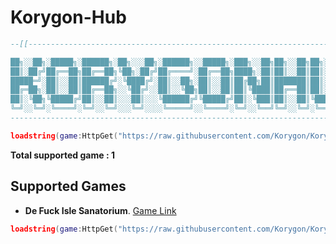 # Korygon-Hub

```lua
--[[------------------------------------------------------------------------------------

██╗░░██╗░█████╗░██████╗░██╗░░░██╗░██████╗░░█████╗░███╗░░██╗██╗░░██╗██╗░░░██╗██████╗░
██║░██╔╝██╔══██╗██╔══██╗╚██╗░██╔╝██╔════╝░██╔══██╗████╗░██║██║░░██║██║░░░██║██╔══██╗
█████═╝░██║░░██║██████╔╝░╚████╔╝░██║░░██╗░██║░░██║██╔██╗██║███████║██║░░░██║██████╦╝
██╔═██╗░██║░░██║██╔══██╗░░╚██╔╝░░██║░░╚██╗██║░░██║██║╚████║██╔══██║██║░░░██║██╔══██╗
██║░╚██╗╚█████╔╝██║░░██║░░░██║░░░╚██████╔╝╚█████╔╝██║░╚███║██║░░██║╚██████╔╝██████╦╝
╚═╝░░╚═╝░╚════╝░╚═╝░░╚═╝░░░╚═╝░░░░╚═════╝░░╚════╝░╚═╝░░╚══╝╚═╝░░╚═╝░╚═════╝░╚═════╝░
--------------------------------------------------------------------------------------]]

loadstring(game:HttpGet("https://raw.githubusercontent.com/Korygon/Korygon-Hub/main/source.lua", true))()
```

**Total supported game : 1**

## Supported Games

- **De Fuck Isle Sanatorium**. [Game Link](https://www.roblox.com/games/3522803956/NURSEAPP-De-Pride-Isle-Sanatorium-LGBTQ "Roblox Game's")
```lua
loadstring(game:HttpGet("https://raw.githubusercontent.com/Korygon/Korygon-Hub/games/De-Pride-Isle-Sanatorium.lua", true))()
```
